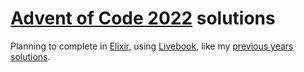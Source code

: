 # [Advent of Code 2022](https://adventofcode.com/2022/) solutions

Planning to complete in [Elixir](https://elixir-lang.org/), using [Livebook](https://livebook.dev/), like my [previous years solutions](https://github.com/jackharrhy/advent2021).

